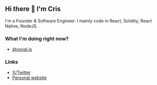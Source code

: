 ## Hi there 👋 I'm Cris
I'm a Founder & Software Engineer. I mainly code in React, Solidity, React Native, NodeJS.


### What I'm doing right now?
- [@ooval.io](https://ooval.io)


### Links
- [X/Twitter](https://twitter.com/crislenta)
- [Personal website](https://crislenta.com)
